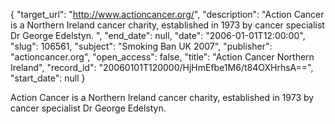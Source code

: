 {
  "target_url": "http://www.actioncancer.org/", 
  "description": "Action Cancer is a Northern Ireland cancer charity, established in 1973 by cancer specialist Dr George Edelstyn. ", 
  "end_date": null, 
  "date": "2006-01-01T12:00:00", 
  "slug": 106561, 
  "subject": "Smoking Ban UK 2007", 
  "publisher": "actioncancer.org", 
  "open_access": false, 
  "title": "Action Cancer Northern Ireland", 
  "record_id": "20060101T120000/HjHmEfbe1M6/t84OXHrhsA==", 
  "start_date": null
}

Action Cancer is a Northern Ireland cancer charity, established in 1973 by cancer specialist Dr George Edelstyn. 
